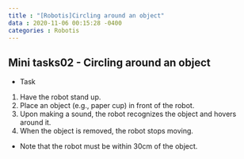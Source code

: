 ```yaml
---
title : "[Robotis]Circling around an object"
data : 2020-11-06 00:15:28 -0400
categories : Robotis
---
```

## Mini tasks02 - Circling around an object
- Task
1. Have the robot stand up.
2. Place an object (e.g., paper cup) in front of the robot.
3. Upon making a sound, the robot recognizes the object and hovers around it.
4. When the object is removed, the robot stops moving.
- Note that the robot must be within 30cm of the object.